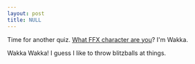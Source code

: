 ```yaml
---
layout: post
title: NULL
---
```


Time for another quiz. <a href="http://www.selectsmart.com/FREE/select.php?client=chirpdee">What FFX character are you</a>? I'm Wakka.

<p>
Wakka Wakka! I guess I like to throw blitzballs at things.
